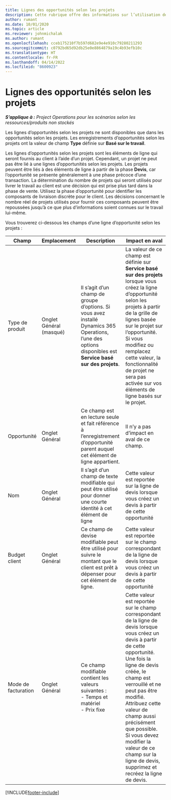 ```yaml
---
title: Lignes des opportunités selon les projets
description: Cette rubrique offre des informations sur l’utilisation des lignes d’opportunités selon les projets.
author: rumant
ms.date: 10/01/2020
ms.topic: article
ms.reviewer: johnmichalak
ms.author: rumant
ms.openlocfilehash: cceb175210f7b597d682e9e4e910c79280211293
ms.sourcegitcommit: c0792bd65d92db25e0e8864879a19c4b93efb10c
ms.translationtype: HT
ms.contentlocale: fr-FR
ms.lasthandoff: 04/14/2022
ms.locfileid: "8600923"
---
```

# <a name="project-based-opportunity-lines"></a>Lignes des opportunités selon les projets

_**S’applique à :** Project Operations pour les scénarios selon les ressources/produits non stockés_


Les lignes d’opportunités selon les projets ne sont disponibles que dans les opportunités selon les projets. Les enregistrements d’opportunités selon les projets ont la valeur de champ **Type** définie sur **Basé sur le travail**.

Les lignes d’opportunités selon les projets sont les éléments de ligne qui seront fournis au client à l’aide d’un projet. Cependant, un projet ne peut pas être lié à une lignes d’opportunités selon les projets. Les projets peuvent être liés à des éléments de ligne à partir de la phase **Devis**, car l’opportunité se présente généralement à une phase précoce d’une transaction. La détermination du nombre de projets qui seront utilisés pour livrer le travail au client est une décision qui est prise plus tard dans la phase de vente. Utilisez la phase d’opportunité pour identifier les composants de livraison discrète pour le client. Les décisions concernant le nombre réel de projets utilisés pour fournir ces composants peuvent être repoussées jusqu’à ce que plus d’informations soient connues sur le travail lui-même.

Vous trouverez ci-dessous les champs d’une ligne d’opportunité selon les projets :

| **Champ** | **Emplacement** | **Description** | **Impact en aval** |
| --- | --- | --- | --- |
| Type de produit | Onglet Général (masqué) | Il s’agit d’un champ de groupe d’options. Si vous avez installé Dynamics 365 Operations, l’une des options disponibles est **Service basé sur des projets**.  | La valeur de ce champ est définie sur **Service basé sur des projets** lorsque vous créez la ligne d’opportunité selon les projets à partir de la grille de lignes basée sur le projet sur l’opportunité. <br> Si vous modifiez ou remplacez cette valeur, la fonctionnalité de projet ne sera pas activée sur vos éléments de ligne basés sur le projet. |
| Opportunité | Onglet Général | Ce champ est en lecture seule et fait référence à l’enregistrement d’opportunité parent auquel cet élément de ligne appartient. | Il n’y a pas d’impact en aval de ce champ. |
| Nom | Onglet Général | Il s’agit d’un champ de texte modifiable qui peut être utilisé pour donner une courte identité à cet élément de ligne | Cette valeur est reportée sur la ligne de devis lorsque vous créez un devis à partir de cette opportunité |
| Budget client | Onglet Général | Ce champ de devise modifiable peut être utilisé pour suivre le montant que le client est prêt à dépenser pour cet élément de ligne. | Cette valeur est reportée sur le champ correspondant de la ligne de devis lorsque vous créez un devis à partir de cette opportunité |
| Mode de facturation | Onglet Général | Ce champ modifiable contient les valeurs suivantes :</br>- Temps et matériel</br>- Prix fixe | Cette valeur est reportée sur le champ correspondant de la ligne de devis lorsque vous créez un devis à partir de cette opportunité. Une fois la ligne de devis créée, le champ est verrouillé et ne peut pas être modifié. Attribuez cette valeur de champ aussi précisément que possible. Si vous devez modifier la valeur de ce champ sur la ligne de devis, supprimez et recréez la ligne de devis. |


[!INCLUDE[footer-include](../includes/footer-banner.md)]
